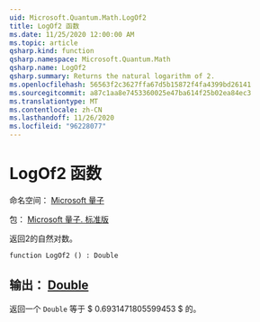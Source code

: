 ```yaml
---
uid: Microsoft.Quantum.Math.LogOf2
title: LogOf2 函数
ms.date: 11/25/2020 12:00:00 AM
ms.topic: article
qsharp.kind: function
qsharp.namespace: Microsoft.Quantum.Math
qsharp.name: LogOf2
qsharp.summary: Returns the natural logarithm of 2.
ms.openlocfilehash: 56563f2c3627ffa67d5b15872f4fa4399bd26141
ms.sourcegitcommit: a87c1aa8e7453360025e47ba614f25b02ea84ec3
ms.translationtype: MT
ms.contentlocale: zh-CN
ms.lasthandoff: 11/26/2020
ms.locfileid: "96228077"
---
```

# <a name="logof2-function"></a>LogOf2 函数

命名空间： [Microsoft 量子](xref:Microsoft.Quantum.Math)

包： [Microsoft 量子. 标准版](https://nuget.org/packages/Microsoft.Quantum.Standard)


返回2的自然对数。

```qsharp
function LogOf2 () : Double
```


## <a name="output--double"></a>输出： [Double](xref:microsoft.quantum.lang-ref.double)

返回一个 `Double` 等于 $ 0.6931471805599453 $ 的。